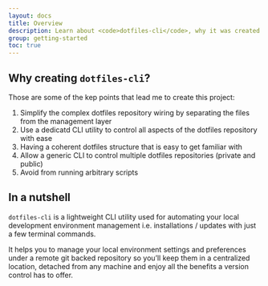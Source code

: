 ```yaml
---
layout: docs
title: Overview
description: Learn about <code>dotfiles-cli</code>, why it was created and the pain it comes to solve.
group: getting-started
toc: true
---
```


## Why creating `dotfiles-cli`?

Those are some of the kep points that lead me to create this project:

1. Simplify the complex dotfiles repository wiring by separating the files from the management layer
1. Use a dedicatd CLI utility to control all aspects of the dotfiles repository with ease
1. Having a coherent dotfiles structure that is easy to get familiar with
1. Allow a generic CLI to control multiple dotfiles repositories (private and public)
1. Avoid from running arbitrary scripts

## In a nutshell

`dotfiles-cli` is a lightweight CLI utility used for automating your local development environment management i.e. installations / updates with just a few terminal commands.

It helps you to manage your local environment settings and preferences under a remote git backed repository so you’ll keep them in a centralized location, detached from any machine and enjoy all the benefits a version control has to offer.